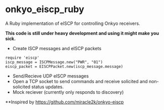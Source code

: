 onkyo_eiscp_ruby
================

A Ruby implementation of eISCP for controlling Onkyo receivers.

**This code is still under heavy development and using it might make you sick.**
  * Create ISCP messages and eISCP packets
```
require 'eiscp'
iscp_message = ISCPMessage.new("PWR", "01")
eiscp_packet = EISCPPacket.new(iscp_message.message)
```
  * Send/Recieve UDP eISCP messages
  * Open a TCP socket to send commands and receive solicited and non-solicited status updates.
  * Mock reciever (currently only responds to discovery)

**Inspired by https://github.com/miracle2k/onkyo-eiscp
